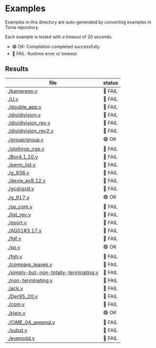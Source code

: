 # Examples

Examples in this directory are auto-generated by converting examples in Toma repository.

Each example is tested with a timeout of 20 seconds.
- 🟢 OK: Compilation completed successfully.
- 🔴 FAIL: Runtime error or timeout.

## Results

|file|status|
|---|---|
| [./kamereon.v](./kamereon.v) | 🔴 FAIL |
| [./U.v](./U.v) | 🔴 FAIL |
| [./double_app.v](./double_app.v) | 🔴 FAIL |
| [./div/division.v](./div/division.v) | 🔴 FAIL |
| [./div/division_rev.v](./div/division_rev.v) | 🔴 FAIL |
| [./div/division_rev2.v](./div/division_rev2.v) | 🔴 FAIL |
| [./group/group.v](./group/group.v) | 🟢 OK |
| [./slothrop_cge.v](./slothrop_cge.v) | 🔴 FAIL |
| [./Bor4.1.10.v](./Bor4.1.10.v) | 🔴 FAIL |
| [./perm_list.v](./perm_list.v) | 🔴 FAIL |
| [./g_936.v](./g_936.v) | 🔴 FAIL |
| [./devie_ex8.12.v](./devie_ex8.12.v) | 🔴 FAIL |
| [./gcd/gcd.v](./gcd/gcd.v) | 🔴 FAIL |
| [./g_917.v](./g_917.v) | 🟢 OK |
| [./sp_com.v](./sp_com.v) | 🔴 FAIL |
| [./list_rev.v](./list_rev.v) | 🔴 FAIL |
| [./qsort.v](./qsort.v) | 🔴 FAIL |
| [./AG01#3.17.v](./AG01#3.17.v) | 🔴 FAIL |
| [./fgf.v](./fgf.v) | 🔴 FAIL |
| [./sp.v](./sp.v) | 🟢 OK |
| [./fgh.v](./fgh.v) | 🔴 FAIL |
| [./compare_leaves.v](./compare_leaves.v) | 🔴 FAIL |
| [./simply-but-non-totally-terminating.v](./simply-but-non-totally-terminating.v) | 🔴 FAIL |
| [./non-terminating.v](./non-terminating.v) | 🔴 FAIL |
| [./ack.v](./ack.v) | 🔴 FAIL |
| [./Der95_20.v](./Der95_20.v) | 🔴 FAIL |
| [./com.v](./com.v) | 🔴 FAIL |
| [./klein.v](./klein.v) | 🟢 OK |
| [./CiME_04_append.v](./CiME_04_append.v) | 🔴 FAIL |
| [./subst.v](./subst.v) | 🔴 FAIL |
| [./evenodd.v](./evenodd.v) | 🔴 FAIL |